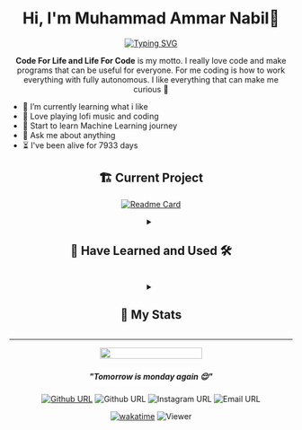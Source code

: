 <div align="center">

<h1>Hi, I'm Muhammad Ammar Nabil👋</h1>

[![Typing SVG](https://readme-typing-svg.demolab.com?font=Consolas&color=2EF77D&center=true&vCenter=true&width=435&lines=%F0%9F%93%8A+Data+Enthusiast;%F0%9F%92%BB+Backend+Developer;%F0%9F%93%84+Love+with+Data)](https://git.io/typing-svg)

</div>
<div align="center">

**Code For Life and Life For Code** is my motto. I really love code and make programs that can be useful for everyone. For me coding is how to work everything with fully autonomous. I like everything that can make me curious 🔬

</div>

- 🌱 I’m currently learning what i like
- 🎵 Love playing lofi music and coding
- 🧿 Start to learn Machine Learning journey
- 💬 Ask me about anything
- ⏳ I've been alive for 7933 days
  </br>

<div align="center">

## 🏗 Current Project

[![Readme Card](https://github-readme-stats.vercel.app/api/pin/?username=manabil&repo=Dectma&show_owner=true&theme=tokyonight&bg_color=151515&title_color=fb8c00&text_color=ffffff&icon_color=39d353&border_color=151515)](https://github.com/manabil/Dectma)
</br>

<details>

<summary><h2>🔎 Have Learned and Used 🛠</h2></summary>

<details>
    
<summary><h3>Programming Language</h3></summary>

<a href="https://www.php.net" target="_blank" rel="noreferrer"> <img src="https://raw.githubusercontent.com/devicons/devicon/master/icons/php/php-original.svg" alt="php" width="40" height="40"/> </a>
<a href="https://www.python.org" target="_blank" rel="noreferrer"> <img src="https://raw.githubusercontent.com/devicons/devicon/master/icons/python/python-original.svg" alt="python" width="40" height="40"/> </a>
<a href="https://www.java.com" target="_blank" rel="noreferrer"> <img src="https://raw.githubusercontent.com/devicons/devicon/master/icons/java/java-original.svg" alt="java" width="40" height="40"/> </a>
<a href="https://developer.mozilla.org/en-US/docs/Web/JavaScript" target="_blank" rel="noreferrer"> <img src="https://raw.githubusercontent.com/devicons/devicon/master/icons/javascript/javascript-original.svg" alt="javascript" width="40" height="40"/>
<a href="https://www.w3schools.com/cpp/" target="_blank" rel="noreferrer"> <img src="https://raw.githubusercontent.com/devicons/devicon/master/icons/cplusplus/cplusplus-original.svg" alt="cplusplus" width="40" height="40"/> </a>

</details>
 
<details>

<summary><h3>Web Framework</h3></summary>

</a> <a href="https://laravel.com/" target="_blank" rel="noreferrer"> <img src="https://raw.githubusercontent.com/devicons/devicon/master/icons/laravel/laravel-plain-wordmark.svg" alt="laravel" width="40" height="40"/> </a>
<a href="https://codeigniter.com" target="_blank" rel="noreferrer"> <img src="https://cdn.worldvectorlogo.com/logos/codeigniter.svg" alt="codeigniter" width="40" height="40"/> </a>
<a href="https://github.com/hapijs/hapi" target="_blank" rel="noreferrer"> <img src="https://raw.githubusercontent.com/hapijs/assets/master/images/hapi.png" alt="hapijs" width="60" height="40"/> </a>

</details>
 
<details>

<summary><h3>Web Development</h3></summary>

<a href="https://nodejs.org/en/" target="_blank" rel="noreferrer"> <img src="https://nodejs.org/static/images/logo.svg" alt="nodejs" width="100" height="40"/> </a>
<a href="https://www.w3.org/html/" target="_blank" rel="noreferrer"> <img src="https://raw.githubusercontent.com/devicons/devicon/master/icons/html5/html5-original-wordmark.svg" alt="html5" width="40" height="40"/> </a>
<a href="https://www.w3schools.com/css/" target="_blank" rel="noreferrer"> <img src="https://raw.githubusercontent.com/devicons/devicon/master/icons/css3/css3-original-wordmark.svg" alt="css3" width="40" height="40"/> </a>
<a href="https://getbootstrap.com" target="_blank" rel="noreferrer"> <img src="https://raw.githubusercontent.com/devicons/devicon/master/icons/bootstrap/bootstrap-plain-wordmark.svg" alt="bootstrap" width="40" height="40"/> </a>
<a href="https://www.chartjs.org" target="_blank" rel="noreferrer"> <img src="https://www.chartjs.org/media/logo-title.svg" alt="chartjs" width="40" height="40"/> </a>

</details>

<details>

<summary><h3>Database</h3></summary>

<a href="https://www.mysql.com/" target="_blank" rel="noreferrer"> <img src="https://raw.githubusercontent.com/devicons/devicon/master/icons/mysql/mysql-original-wordmark.svg" alt="mysql" width="40" height="40"/> </a>
<a href="https://www.postgresql.org/" target="_blank" rel="noreferrer"> <img src="https://www.postgresql.org/media/img/about/press/elephant.png" alt="postgre" width="40" height="40"/> </a>

</details>

<details>

<summary><h3>Tool and Utilities</h3></summary>

<a href="https://code.visualstudio.com/" target="_blank" rel="noreferrer"> <img src="https://code.visualstudio.com/assets/images/code-stable.png" alt="vscode" width="40" height="40"/> </a>
<a href="https://colab.research.google.com" target="_blank" rel="noreferrer"> <img src="https://colab.research.google.com/img/colab_favicon_256px.png" alt="colab" width="40" height="40"/> </a>
<a href="https://git-scm.com/" target="_blank" rel="noreferrer"> <img src="https://www.vectorlogo.zone/logos/git-scm/git-scm-icon.svg" alt="git" width="40" height="40"/> </a>
<a href="https://www.figma.com/" target="_blank" rel="noreferrer"> <img src="https://www.vectorlogo.zone/logos/figma/figma-icon.svg" alt="figma" width="40" height="40"/> </a>
<a href="https://www.gnu.org/software/bash/" target="_blank" rel="noreferrer"> <img src="https://www.vectorlogo.zone/logos/gnu_bash/gnu_bash-icon.svg" alt="bash" width="40" height="40"/> </a>
<a href="https://www.mathworks.com/" target="_blank" rel="noreferrer"> <img src="https://upload.wikimedia.org/wikipedia/commons/2/21/Matlab_Logo.png" alt="matlab" width="40" height="40"/> </a>
<a href="https://www.qt.io/" target="_blank" rel="noreferrer"> <img src="https://upload.wikimedia.org/wikipedia/commons/0/0b/Qt_logo_2016.svg" alt="qt" width="40" height="40"/> </a>
<a href="https://www.arduino.cc/" target="_blank" rel="noreferrer"> <img src="https://cdn.worldvectorlogo.com/logos/arduino-1.svg" alt="arduino" width="40" height="40"/> </a>
<a href="https://www.pygame.org/" target="_blank" rel="noreferrer"> <img src="https://www.pygame.org/images/logo_lofi.png" alt="pygame" width="100" height="40"/> </a>

</details>

<details>

<summary><h3>Machine Learning</h3></summary>

<a href="https://www.tensorflow.org" target="_blank" rel="noreferrer"> <img src="https://www.vectorlogo.zone/logos/tensorflow/tensorflow-icon.svg" alt="tensorflow" width="40" height="40"/> </a>
<a href="https://keras.io/" target="_blank" rel="noreferrer"> <img src="https://github.com/valohai/ml-logos/blob/master/keras.svg" alt="keras" width="40" height="40"/> </a>
<a href="https://matplotlib.org/" target="_blank" rel="noreferrer"> <img src="https://github.com/valohai/ml-logos/blob/master/matplotlib.svg" alt="matplotlib" width="100" height="40"/> </a>
<a href="https://pandas.pydata.org/" target="_blank" rel="noreferrer"> <img src="https://raw.githubusercontent.com/devicons/devicon/2ae2a900d2f041da66e950e4d48052658d850630/icons/pandas/pandas-original.svg" alt="pandas" width="40" height="40"/> </a>
<a href="https://numpy.org/" target="_blank" rel="noreferrer"> <img src="https://numpy.org/images/logo.svg" alt="numpy" width="40" height="40"/> </a>
<a href="https://scikit-learn.org/stable/" target="_blank" rel="noreferrer"> <img src="https://scikit-learn.org/stable/_static/scikit-learn-logo-small.png" alt="scikitlearn" width="100" height="40"/> </a>
<a href="https://seaborn.pydata.org/" target="_blank" rel="noreferrer"> <img src="https://seaborn.pydata.org/_static/logo-wide-lightbg.svg" alt="seaborn" width="100" height="40"/> </a>

</details>

</div>

</details>

</br>

<div align="center">

<details>

<summary><h2>📃 My Stats</h2></summary>

![Top Langs](https://github-readme-stats.vercel.app/api/top-langs/?username=manabil&layout=compact&theme=tokyonight&bg_color=0d1117&title_color=fb8c00&text_color=ffffff&langs_count=10&border_color=0d1117)&nbsp;&nbsp;&nbsp;
![Manabil's GitHub stats](https://github-readme-stats.vercel.app/api?username=manabil&include_all_commits=true&count_private=true&show_icons=true&theme=tokyonight&bg_color=0d1117&title_color=fb8c00&text_color=ffffff&icon_color=39d353&border_color=0d1117)

<p><img align="center" src="https://github-readme-streak-stats.herokuapp.com/?user=manabil&theme=dark&bg_color=0d1117" alt="manabil" /></p>

![](https://activity-graph.herokuapp.com/graph?username=manabil&theme=gotham)

</details>

</div>

<div align="center">

---

<img src="https://i.pinimg.com/originals/15/e7/e3/15e7e300166c962d3b8a22f60b5cac9e.gif"  width=60% height=40%>
<h5><i>"Tomorrow is monday again 😌"</i></h5>

[![Github URL](https://img.shields.io/twitter/url?color=24292e&label=manabil&logo=github&style=flat-square&url=https://github.com/manabil)](https://github.com/manabil)
![Github URL](https://img.shields.io/twitter/url?color=24292e&label=pureism&logo=github&style=flat-square&url=https://github.com/pureism)
![Instagram URL](https://img.shields.io/twitter/url?color=e4405f&label=%40ammar__nabil&logo=instagram&style=flat-square&url=https://instagram.com/ammar__nabil)
![Email URL](https://img.shields.io/twitter/url?color=ea4335&label=mammarnabil%40gmail.com&logo=gmail&style=flat-square&url=https%3A%2F%2Fgmail.com)

[![wakatime](https://wakatime.com/badge/user/3728d51b-5754-4c6c-8d6d-9a2640430efe.svg)](https://wakatime.com/@3728d51b-5754-4c6c-8d6d-9a2640430efe)
![Viewer](https://komarev.com/ghpvc/?username=manabil)

</div>
